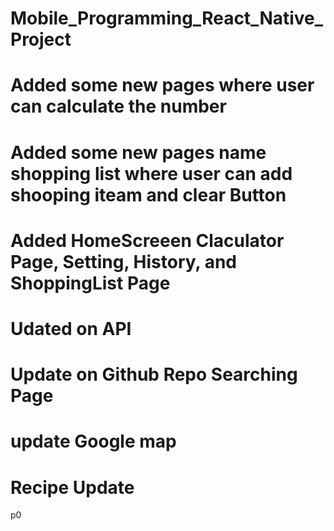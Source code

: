﻿# Mobile_Programming_React_Native_Project
# Added some new pages where user can calculate the number 
# Added some new pages name shopping list where user can add shooping iteam and clear Button
# Added HomeScreeen Claculator Page, Setting, History, and ShoppingList Page 
# Udated on API 
# Update on Github Repo Searching Page 
# update Google map 
# Recipe Update
p0
